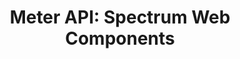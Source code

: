 ---
layout: api.njk
title: 'Meter API: Spectrum Web Components'
displayName: Meter
componentName: meter
componentHeading: sp-meter
tags:
- component-api
---